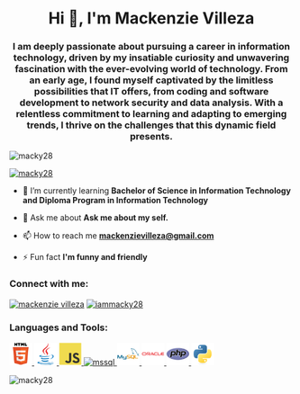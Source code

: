 <h1 align="center">Hi 👋, I'm Mackenzie Villeza</h1>
<h3 align="center">I am deeply passionate about pursuing a career in information technology, driven by my insatiable curiosity and unwavering fascination with the ever-evolving world of technology. From an early age, I found myself captivated by the limitless possibilities that IT offers, from coding and software development to network security and data analysis. With a relentless commitment to learning and adapting to emerging trends, I thrive on the challenges that this dynamic field presents.</h3>

<p align="left"> <img src="https://komarev.com/ghpvc/?username=macky28&label=Profile%20views&color=0e75b6&style=flat" alt="macky28" /> </p>

<p align="left"> <a href="https://github.com/ryo-ma/github-profile-trophy"><img src="https://github-profile-trophy.vercel.app/?username=macky28" alt="macky28" /></a> </p>

- 🌱 I’m currently learning **Bachelor of Science in Information Technology and Diploma Program in Information Technology**

- 💬 Ask me about **Ask me about my self.**

- 📫 How to reach me **mackenzievilleza@gmail.com**

- ⚡ Fun fact **I'm funny and friendly**

<h3 align="left">Connect with me:</h3>
<p align="left">
<a href="https://fb.com/mackenzie villeza" target="blank"><img align="center" src="https://raw.githubusercontent.com/rahuldkjain/github-profile-readme-generator/master/src/images/icons/Social/facebook.svg" alt="mackenzie villeza" height="30" width="40" /></a>
<a href="https://instagram.com/iammacky28" target="blank"><img align="center" src="https://raw.githubusercontent.com/rahuldkjain/github-profile-readme-generator/master/src/images/icons/Social/instagram.svg" alt="iammacky28" height="30" width="40" /></a>
</p>

<h3 align="left">Languages and Tools:</h3>
<p align="left"> <a href="https://www.w3.org/html/" target="_blank" rel="noreferrer"> <img src="https://raw.githubusercontent.com/devicons/devicon/master/icons/html5/html5-original-wordmark.svg" alt="html5" width="40" height="40"/> </a> <a href="https://www.java.com" target="_blank" rel="noreferrer"> <img src="https://raw.githubusercontent.com/devicons/devicon/master/icons/java/java-original.svg" alt="java" width="40" height="40"/> </a> <a href="https://developer.mozilla.org/en-US/docs/Web/JavaScript" target="_blank" rel="noreferrer"> <img src="https://raw.githubusercontent.com/devicons/devicon/master/icons/javascript/javascript-original.svg" alt="javascript" width="40" height="40"/> </a> <a href="https://www.microsoft.com/en-us/sql-server" target="_blank" rel="noreferrer"> <img src="https://www.svgrepo.com/show/303229/microsoft-sql-server-logo.svg" alt="mssql" width="40" height="40"/> </a> <a href="https://www.mysql.com/" target="_blank" rel="noreferrer"> <img src="https://raw.githubusercontent.com/devicons/devicon/master/icons/mysql/mysql-original-wordmark.svg" alt="mysql" width="40" height="40"/> </a> <a href="https://www.oracle.com/" target="_blank" rel="noreferrer"> <img src="https://raw.githubusercontent.com/devicons/devicon/master/icons/oracle/oracle-original.svg" alt="oracle" width="40" height="40"/> </a> <a href="https://www.php.net" target="_blank" rel="noreferrer"> <img src="https://raw.githubusercontent.com/devicons/devicon/master/icons/php/php-original.svg" alt="php" width="40" height="40"/> </a> <a href="https://www.python.org" target="_blank" rel="noreferrer"> <img src="https://raw.githubusercontent.com/devicons/devicon/master/icons/python/python-original.svg" alt="python" width="40" height="40"/> </a> </p>

<p><img align="center" src="https://github-readme-stats.vercel.app/api/top-langs?username=macky28&show_icons=true&locale=en&layout=compact" alt="macky28" /></p>
